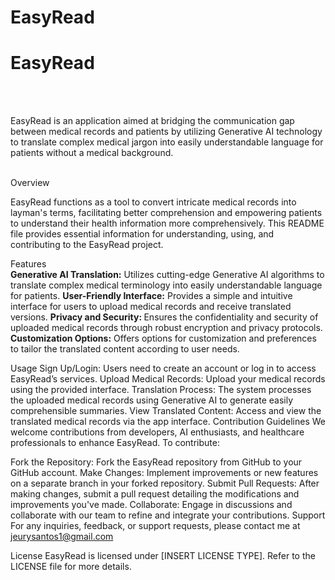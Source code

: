 # EasyRead

<h1>EasyRead</h1>
<br>
<br>
<p>EasyRead is an application aimed at bridging the communication gap between medical records and patients by utilizing Generative AI technology to translate complex medical jargon into easily understandable language for patients without a medical background.</p>
<br>
Overview
<br>
<p>EasyRead functions as a tool to convert intricate medical records into layman's terms, facilitating better comprehension and empowering patients to understand their health information more comprehensively. This README file provides essential information for understanding, using, and contributing to the EasyRead project.</p>

Features
<br>
<b>Generative AI Translation:</b> Utilizes cutting-edge Generative AI algorithms to translate complex medical terminology into easily understandable language for patients.
<b>User-Friendly Interface:</b>  Provides a simple and intuitive interface for users to upload medical records and receive translated versions.
<b>Privacy and Security: </b> Ensures the confidentiality and security of uploaded medical records through robust encryption and privacy protocols.
<b>Customization Options:</b>  Offers options for customization and preferences to tailor the translated content according to user needs.




Usage
Sign Up/Login: Users need to create an account or log in to access EasyRead’s services.
Upload Medical Records: Upload your medical records using the provided interface.
Translation Process: The system processes the uploaded medical records using Generative AI to generate easily comprehensible summaries.
View Translated Content: Access and view the translated medical records via the app interface.
Contribution Guidelines
We welcome contributions from developers, AI enthusiasts, and healthcare professionals to enhance EasyRead. To contribute:

Fork the Repository: Fork the EasyRead repository from GitHub to your GitHub account.
Make Changes: Implement improvements or new features on a separate branch in your forked repository.
Submit Pull Requests: After making changes, submit a pull request detailing the modifications and improvements you've made.
Collaborate: Engage in discussions and collaborate with our team to refine and integrate your contributions.
Support
For any inquiries, feedback, or support requests, please contact me at jeurysantos1@gmail.com

License
EasyRead is licensed under [INSERT LICENSE TYPE]. Refer to the LICENSE file for more details.

